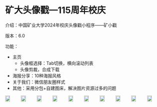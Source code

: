# 矿大头像戳—115周年校庆

介绍：中国矿业大学2024年校庆头像戳小程序——矿小戳

版本：6.0

功能：
- 主页
  - 头像框选择：Tab切换，横向滚动列表
  - 头像剪裁，合成下载
- 海报分享：10种海报风格
- 关于我们：微信朋友圈样式
- 其他：采用分包+自建图床，解决图片资源过多的问题

<div style="display: flex; justify-content: space-around;">
  <img src="https://raw.githubusercontent.com/abiscuit9/cumt_touxiang/0.pic.jpg"  width="30%">
  <img src="https://raw.githubusercontent.com/abiscuit9/cumt_touxiang/1.pic.jpg"  width="30%">
  <img src="https://raw.githubusercontent.com/abiscuit9/cumt_touxiang/2.pic.jpg"  width="30%">
  <img src="https://raw.githubusercontent.com/abiscuit9/cumt_touxiang/3.pic.jpg"  width="30%">
  <img src="https://raw.githubusercontent.com/abiscuit9/cumt_touxiang/4.pic.jpg"  width="30%">
  <img src="https://raw.githubusercontent.com/abiscuit9/cumt_touxiang/5.pic.jpg"  width="30%">
  <img src="https://raw.githubusercontent.com/abiscuit9/cumt_touxiang/6.pic.jpg"  width="30%">
  <img src="https://raw.githubusercontent.com/abiscuit9/cumt_touxiang/7.pic.jpg"  width="30%">
  <img src="https://raw.githubusercontent.com/abiscuit9/cumt_touxiang/8.pic.jpg"  width="30%">
  <img src="https://raw.githubusercontent.com/abiscuit9/cumt_touxiang/9.pic.jpg"  width="30%">
</div>
